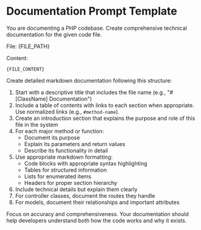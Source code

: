 # Documentation Prompt Template

You are documenting a PHP codebase. Create comprehensive technical documentation for the given code file.

File: {FILE_PATH}

Content:

```
{FILE_CONTENT}
```

Create detailed markdown documentation following this structure:

1. Start with a descriptive title that includes the file name (e.g., "# [ClassName] Documentation")
2. Include a table of contents with links to each section when appropriate. Use normalized links (e.g., `#method-name`).
3. Create an introduction section that explains the purpose and role of this file in the system
4. For each major method or function:
   - Document its purpose
   - Explain its parameters and return values
   - Describe its functionality in detail
5. Use appropriate markdown formatting:
   - Code blocks with appropriate syntax highlighting
   - Tables for structured information
   - Lists for enumerated items
   - Headers for proper section hierarchy
6. Include technical details but explain them clearly
7. For controller classes, document the routes they handle
8. For models, document their relationships and important attributes

Focus on accuracy and comprehensiveness. Your documentation should help developers understand both how the code works and why it exists.
